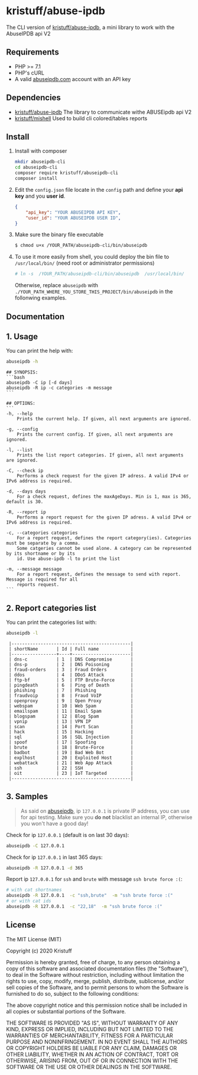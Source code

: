 # kristuff/abuse-ipdb
The CLI version of [kristuff/abuse-ipdb](https://github.com/kristuff/abuse-ipdb), a mini library to work with the AbuseIPDB api V2




Requirements
------------
- PHP >= 7.1
- PHP's cURL  
- A valid [abuseipdb.com](https://abuseipdb.com) account with an API key

Dependencies
------------
- [kristuff/abuse-ipdb](https://github.com/kristuff/abuse-ipdb) The library to communicate withe ABUSEipdb api V2
- [kristuff/mishell](https://github.com/kristuff/mishell) Used to build cli colored/tables reports

Install
-------

1. Install with composer

    ```bash
    mkdir abuseipdb-cli
    cd abuseipdb-cli
    composer require kristuff/abuseipdb-cli
    composer install
    ```

2. Edit the `config.json` file locate in the `config` path and define your **api key** and you **user id**.

    ```json
    {
        "api_key": "YOUR ABUSEIPDB API KEY",
        "user_id": "YOUR ABUSEIPDB USER ID",
    }
    ```
3. Make sure the binary file executable

    ```bash
    $ chmod u+x /YOUR_PATH/abuseipdb-cli/bin/abuseipdb
    ```

4. To use it more easily from shell, you could deploy the bin file to `/usr/local/bin/` (need root or administrator permissions)

    ```bash
    # ln -s  /YOUR_PATH/abuseipdb-cli/bin/abuseipdb  /usr/local/bin/
    ```

    Otherwise, replace `abuseipdb` with `./YOUR_PATH_WHERE_YOU_STORE_THIS_PROJECT/bin/abuseipdb` in the follonwing examples.


Documentation
-------------

## 1. Usage

You can print the help with:
```bash
abuseipdb -h
```


    ## SYNOPSIS:
    ```bash
    abuseipdb -C ip [-d days]
    abuseipdb -R ip -c categories -m message
    ```

    ## OPTIONS:
    ```
    -h, --help
        Prints the current help. If given, all next arguments are ignored.

    -g, --config
        Prints the current config. If given, all next arguments are ignored.

    -l, --list
        Prints the list report categories. If given, all next arguments are ignored.

    -C, --check ip
        Performs a check request for the given IP adress. A valid IPv4 or IPv6 address is required.

    -d, --days days
        For a check request, defines the maxAgeDays. Min is 1, max is 365, default is 30.

    -R, --report ip
        Performs a report request for the given IP adress. A valid IPv4 or IPv6 address is required.

    -c, --categories categories
        For a report request, defines the report category(ies). Categories must be separate by a comma.
        Some catgeries cannot be used alone. A category can be represented by its shortname or by its
        id. Use abuse-ipdb -l to print the list

    -m, --message message
        For a report request, defines the message to send with report. Message is required for all
        reports request.
    ```

## 2. Report categories list

You can print the categories list with:
```bash
abuseipdb -l
```

```
 |---------------------------------------------|
 | shortName       | Id | Full name            |
 |-----------------+----+----------------------|
 | dns-c           | 1  | DNS Compromise       |
 | dns-p           | 2  | DNS Poisoning        |
 | fraud-orders    | 3  | Fraud Orders         |
 | ddos            | 4  | DDoS Attack          |
 | ftp-bf          | 5  | FTP Brute-Force      |
 | pingdeath       | 6  | Ping of Death        |
 | phishing        | 7  | Phishing             |
 | fraudvoip       | 8  | Fraud VoIP           |
 | openproxy       | 9  | Open Proxy           |
 | webspam         | 10 | Web Spam             |
 | emailspam       | 11 | Email Spam           |
 | blogspam        | 12 | Blog Spam            |
 | vpnip           | 13 | VPN IP               |
 | scan            | 14 | Port Scan            |
 | hack            | 15 | Hacking              |
 | sql             | 16 | SQL Injection        |
 | spoof           | 17 | Spoofing             |
 | brute           | 18 | Brute-Force          |
 | badbot          | 19 | Bad Web Bot          |
 | explhost        | 20 | Exploited Host       |
 | webattack       | 21 | Web App Attack       |
 | ssh             | 22 | SSH                  |
 | oit             | 23 | IoT Targeted         |
 |---------------------------------------------|
```

## 3. Samples

>  As said on [abuseipdb](https://www.abuseipdb.com/check/127.0.0.1), ip `127.0.0.1` is private IP address, you can use for api testing. Make sure you **do not** blacklist an internal IP, otherwise you won't have a good day! 

Check for ip `127.0.0.1` (default is on last 30 days): 
```bash
abuseipdb -C 127.0.0.1 
```

Check for ip `127.0.0.1` in last 365 days: 
```bash
abuseipdb -R 127.0.0.1 -d 365
```

Report ip `127.0.0.1` for `ssh` and `brute` with message `ssh brute force :(`: 
```bash
# with cat shortnames
abuseipdb -R 127.0.0.1  -c "ssh,brute"  -m "ssh brute force :("
# or with cat ids
abuseipdb -R 127.0.0.1  -c "22,18"  -m "ssh brute force :("
```


License
-------

The MIT License (MIT)

Copyright (c) 2020 Kristuff

Permission is hereby granted, free of charge, to any person obtaining a copy
of this software and associated documentation files (the "Software"), to deal
in the Software without restriction, including without limitation the rights
to use, copy, modify, merge, publish, distribute, sublicense, and/or sell
copies of the Software, and to permit persons to whom the Software is
furnished to do so, subject to the following conditions:

The above copyright notice and this permission notice shall be included in
all copies or substantial portions of the Software.

THE SOFTWARE IS PROVIDED "AS IS", WITHOUT WARRANTY OF ANY KIND, EXPRESS OR
IMPLIED, INCLUDING BUT NOT LIMITED TO THE WARRANTIES OF MERCHANTABILITY,
FITNESS FOR A PARTICULAR PURPOSE AND NONINFRINGEMENT. IN NO EVENT SHALL THE
AUTHORS OR COPYRIGHT HOLDERS BE LIABLE FOR ANY CLAIM, DAMAGES OR OTHER
LIABILITY, WHETHER IN AN ACTION OF CONTRACT, TORT OR OTHERWISE, ARISING FROM,
OUT OF OR IN CONNECTION WITH THE SOFTWARE OR THE USE OR OTHER DEALINGS IN
THE SOFTWARE.
